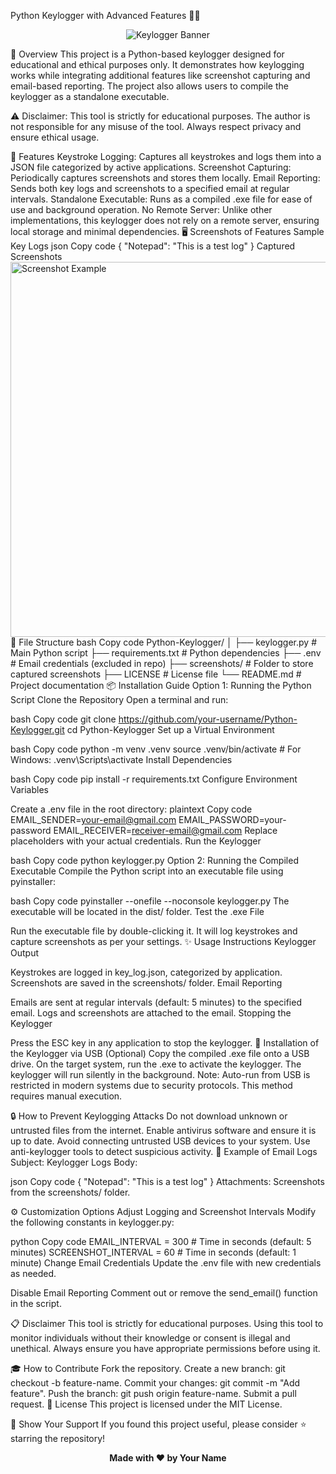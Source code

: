 Python Keylogger with Advanced Features 🔑📸
<p align="center"> <img src="https://via.placeholder.com/700x250.png?text=Python+Keylogger+Project" alt="Keylogger Banner"> </p>
📖 Overview
This project is a Python-based keylogger designed for educational and ethical purposes only. It demonstrates how keylogging works while integrating additional features like screenshot capturing and email-based reporting. The project also allows users to compile the keylogger as a standalone executable.

⚠️ Disclaimer: This tool is strictly for educational purposes. The author is not responsible for any misuse of the tool. Always respect privacy and ensure ethical usage.

🚀 Features
Keystroke Logging: Captures all keystrokes and logs them into a JSON file categorized by active applications.
Screenshot Capturing: Periodically captures screenshots and stores them locally.
Email Reporting: Sends both key logs and screenshots to a specified email at regular intervals.
Standalone Executable: Runs as a compiled .exe file for ease of use and background operation.
No Remote Server: Unlike other implementations, this keylogger does not rely on a remote server, ensuring local storage and minimal dependencies.
🖥️ Screenshots of Features
Sample Key Logs
json
Copy code
{
  "Notepad": "This is a test log"
}
Captured Screenshots
<img src="https://via.placeholder.com/600x300" alt="Screenshot Example" width="600">
📂 File Structure
bash
Copy code
Python-Keylogger/
│
├── keylogger.py         # Main Python script
├── requirements.txt     # Python dependencies
├── .env                 # Email credentials (excluded in repo)
├── screenshots/         # Folder to store captured screenshots
├── LICENSE              # License file
└── README.md            # Project documentation
📦 Installation Guide
Option 1: Running the Python Script
Clone the Repository
Open a terminal and run:

bash
Copy code
git clone https://github.com/your-username/Python-Keylogger.git
cd Python-Keylogger
Set up a Virtual Environment

bash
Copy code
python -m venv .venv
source .venv/bin/activate  # For Windows: .venv\Scripts\activate
Install Dependencies

bash
Copy code
pip install -r requirements.txt
Configure Environment Variables

Create a .env file in the root directory:
plaintext
Copy code
EMAIL_SENDER=your-email@gmail.com
EMAIL_PASSWORD=your-password
EMAIL_RECEIVER=receiver-email@gmail.com
Replace placeholders with your actual credentials.
Run the Keylogger

bash
Copy code
python keylogger.py
Option 2: Running the Compiled Executable
Compile the Python script into an executable file using pyinstaller:

bash
Copy code
pyinstaller --onefile --noconsole keylogger.py
The executable will be located in the dist/ folder.
Test the .exe File

Run the executable file by double-clicking it.
It will log keystrokes and capture screenshots as per your settings.
✨ Usage Instructions
Keylogger Output

Keystrokes are logged in key_log.json, categorized by application.
Screenshots are saved in the screenshots/ folder.
Email Reporting

Emails are sent at regular intervals (default: 5 minutes) to the specified email.
Logs and screenshots are attached to the email.
Stopping the Keylogger

Press the ESC key in any application to stop the keylogger.
📜 Installation of the Keylogger via USB (Optional)
Copy the compiled .exe file onto a USB drive.
On the target system, run the .exe to activate the keylogger.
The keylogger will run silently in the background.
Note: Auto-run from USB is restricted in modern systems due to security protocols. This method requires manual execution.

🔒 How to Prevent Keylogging Attacks
Do not download unknown or untrusted files from the internet.
Enable antivirus software and ensure it is up to date.
Avoid connecting untrusted USB devices to your system.
Use anti-keylogger tools to detect suspicious activity.
📧 Example of Email Logs
Subject: Keylogger Logs
Body:

json
Copy code
{
  "Notepad": "This is a test log"
}
Attachments: Screenshots from the screenshots/ folder.

⚙️ Customization Options
Adjust Logging and Screenshot Intervals
Modify the following constants in keylogger.py:

python
Copy code
EMAIL_INTERVAL = 300  # Time in seconds (default: 5 minutes)
SCREENSHOT_INTERVAL = 60  # Time in seconds (default: 1 minute)
Change Email Credentials
Update the .env file with new credentials as needed.

Disable Email Reporting
Comment out or remove the send_email() function in the script.

📋 Disclaimer
This tool is strictly for educational purposes. Using this tool to monitor individuals without their knowledge or consent is illegal and unethical. Always ensure you have appropriate permissions before using it.

🎓 How to Contribute
Fork the repository.
Create a new branch: git checkout -b feature-name.
Commit your changes: git commit -m "Add feature".
Push the branch: git push origin feature-name.
Submit a pull request.
📜 License
This project is licensed under the MIT License.

🌟 Show Your Support
If you found this project useful, please consider ⭐ starring the repository!

<p align="center"> <b>Made with ❤️ by Your Name</b> </p>
